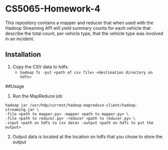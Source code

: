 # CS5065-Homework-4

This repository contains a mapper and reducer that when used with the Hadoop Streaming API will yield summary counts for each vehicle that describe the total count, per vehicle type, that the vehicle type was involved in an incident.

## Installation
1. Copy the CSV data to hdfs
   * `hadoop fs -put <path of csv file> <destination directory on hdfs>`

##Usage
1. Run the MapReduce job
```
hadoop jar /usr/hdp/current/hadoop-mapreduce-client/hadoop-streaming.jar \
-file <path to mapper.py> -mapper <path to mapper.py> \
-file <path to reducer.py> -reducer <path to reducer.py> \
-input <path on hdfs to csv data> -output <path on hdfs to put the output>
```
2. Output data is located at the location on hdfs that you chose to store the output